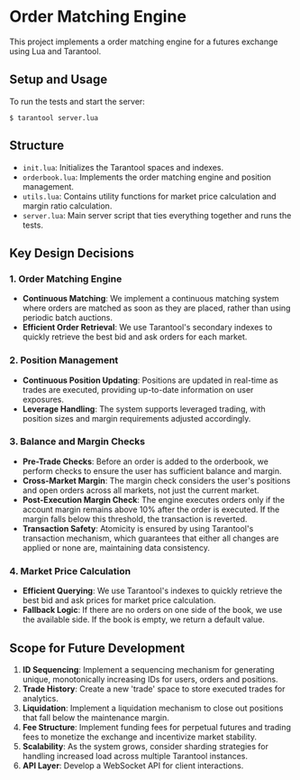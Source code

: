 # Order Matching Engine

This project implements a order matching engine for a futures exchange using Lua and Tarantool.

## Setup and Usage

To run the tests and start the server:

```
$ tarantool server.lua
```

## Structure

- `init.lua`: Initializes the Tarantool spaces and indexes.
- `orderbook.lua`: Implements the order matching engine and position management.
- `utils.lua`: Contains utility functions for market price calculation and margin ratio calculation.
- `server.lua`: Main server script that ties everything together and runs the tests.

## Key Design Decisions

### 1. Order Matching Engine

- **Continuous Matching**: We implement a continuous matching system where orders are matched as soon as they are placed, rather than using periodic batch auctions.
- **Efficient Order Retrieval**: We use Tarantool's secondary indexes to quickly retrieve the best bid and ask orders for each market.

### 2. Position Management

- **Continuous Position Updating**: Positions are updated in real-time as trades are executed, providing up-to-date information on user exposures.
- **Leverage Handling**: The system supports leveraged trading, with position sizes and margin requirements adjusted accordingly.

### 3. Balance and Margin Checks

- **Pre-Trade Checks**: Before an order is added to the orderbook, we perform checks to ensure the user has sufficient balance and margin.
- **Cross-Market Margin**: The margin check considers the user's positions and open orders across all markets, not just the current market.
- **Post-Execution Margin Check**: The engine executes orders only if the account margin remains above 10% after the order is executed. If the margin falls below this threshold, the transaction is reverted.
- **Transaction Safety**: Atomicity is ensured by using Tarantool's transaction mechanism, which guarantees that either all changes are applied or none are, maintaining data consistency.

### 4. Market Price Calculation

- **Efficient Querying**: We use Tarantool's indexes to quickly retrieve the best bid and ask prices for market price calculation.
- **Fallback Logic**: If there are no orders on one side of the book, we use the available side. If the book is empty, we return a default value.

## Scope for Future Development

1. **ID Sequencing**: Implement a sequencing mechanism for generating unique, monotonically increasing IDs for users, orders and positions.
2. **Trade History**: Create a new 'trade' space to store executed trades for analytics.
3. **Liquidation**: Implement a liquidation mechanism to close out positions that fall below the maintenance margin.
4. **Fee Structure**: Implement funding fees for perpetual futures and trading fees to monetize the exchange and incentivize market stability.
5. **Scalability**: As the system grows, consider sharding strategies for handling increased load across multiple Tarantool instances.
6. **API Layer**: Develop a WebSocket API for client interactions.
